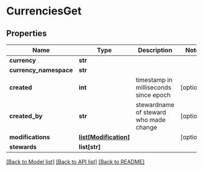 # CurrenciesGet

## Properties
Name | Type | Description | Notes
------------ | ------------- | ------------- | -------------
**currency** | **str** |  | 
**currency_namespace** | **str** |  | 
**created** | **int** | timestamp in milliseconds since epoch | [optional] 
**created_by** | **str** | stewardname of steward who made change | [optional] 
**modifications** | [**list[Modification]**](Modification.md) |  | [optional] 
**stewards** | **list[str]** |  | 

[[Back to Model list]](../README.md#documentation-for-models) [[Back to API list]](../README.md#documentation-for-api-endpoints) [[Back to README]](../README.md)


